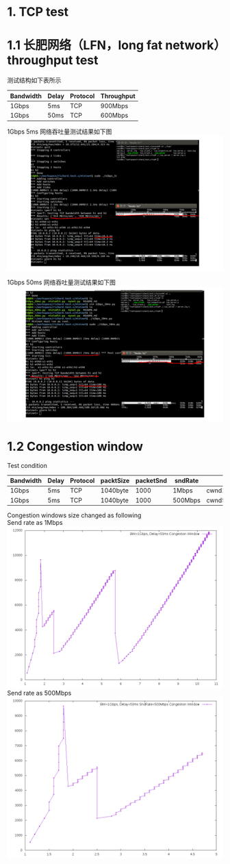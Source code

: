 # 1. TCP test
# 1.1 长肥网络（LFN，long fat network）throughput test
 测试结构如下表所示  

| Bandwidth | Delay | Protocol | Throughput |  
| --- | ---| --- | ---|  
| 1Gbps | 5ms | TCP | 900Mbps |  
| 1Gbps | 50ms | TCP | 600Mbps |  

1Gbps 5ms 网络吞吐量测试结果如下图  
![1Gbps_5ms](./1Gbps_5ms_mark.png)

1Gbps 50ms 网络吞吐量测试结果如下图  
![1Gbps_50ms](./1Gbps_50ms_mark.png)

# 1.2 Congestion window
Test condition

| Bandwidth | Delay | Protocol | packtSize |  packetSnd | sndRate | file |
| --- | ---| --- | ---| --- | --- | --- |  
| 1Gbps | 5ms | TCP | 1040byte |  1000 | 1Mbps | cwnd1Mbps.png |
| 1Gbps | 5ms | TCP | 1040byte |  1000 | 500Mbps | cwnd500Mbps.png |

Congestion windows size changed as following  
Send rate as 1Mbps   
![1Gbps_50ms_1Mbps](./cwnd1Mbps.png)   
Send rate as 500Mbps  
![1Gbps_50ms_500Mbps](./cwnd500Mbps.png)

